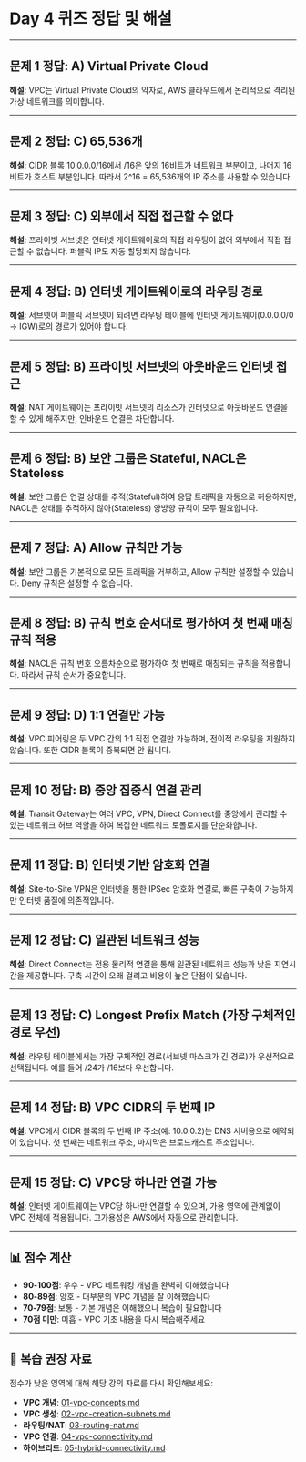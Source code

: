 # Day 4 퀴즈 정답 및 해설

---

## 문제 1 정답: A) Virtual Private Cloud
**해설**: VPC는 Virtual Private Cloud의 약자로, AWS 클라우드에서 논리적으로 격리된 가상 네트워크를 의미합니다.

---

## 문제 2 정답: C) 65,536개
**해설**: CIDR 블록 10.0.0.0/16에서 /16은 앞의 16비트가 네트워크 부분이고, 나머지 16비트가 호스트 부분입니다. 따라서 2^16 = 65,536개의 IP 주소를 사용할 수 있습니다.

---

## 문제 3 정답: C) 외부에서 직접 접근할 수 없다
**해설**: 프라이빗 서브넷은 인터넷 게이트웨이로의 직접 라우팅이 없어 외부에서 직접 접근할 수 없습니다. 퍼블릭 IP도 자동 할당되지 않습니다.

---

## 문제 4 정답: B) 인터넷 게이트웨이로의 라우팅 경로
**해설**: 서브넷이 퍼블릭 서브넷이 되려면 라우팅 테이블에 인터넷 게이트웨이(0.0.0.0/0 → IGW)로의 경로가 있어야 합니다.

---

## 문제 5 정답: B) 프라이빗 서브넷의 아웃바운드 인터넷 접근
**해설**: NAT 게이트웨이는 프라이빗 서브넷의 리소스가 인터넷으로 아웃바운드 연결을 할 수 있게 해주지만, 인바운드 연결은 차단합니다.

---

## 문제 6 정답: B) 보안 그룹은 Stateful, NACL은 Stateless
**해설**: 보안 그룹은 연결 상태를 추적(Stateful)하여 응답 트래픽을 자동으로 허용하지만, NACL은 상태를 추적하지 않아(Stateless) 양방향 규칙이 모두 필요합니다.

---

## 문제 7 정답: A) Allow 규칙만 가능
**해설**: 보안 그룹은 기본적으로 모든 트래픽을 거부하고, Allow 규칙만 설정할 수 있습니다. Deny 규칙은 설정할 수 없습니다.

---

## 문제 8 정답: B) 규칙 번호 순서대로 평가하여 첫 번째 매칭 규칙 적용
**해설**: NACL은 규칙 번호 오름차순으로 평가하여 첫 번째로 매칭되는 규칙을 적용합니다. 따라서 규칙 순서가 중요합니다.

---

## 문제 9 정답: D) 1:1 연결만 가능
**해설**: VPC 피어링은 두 VPC 간의 1:1 직접 연결만 가능하며, 전이적 라우팅을 지원하지 않습니다. 또한 CIDR 블록이 중복되면 안 됩니다.

---

## 문제 10 정답: B) 중앙 집중식 연결 관리
**해설**: Transit Gateway는 여러 VPC, VPN, Direct Connect를 중앙에서 관리할 수 있는 네트워크 허브 역할을 하여 복잡한 네트워크 토폴로지를 단순화합니다.

---

## 문제 11 정답: B) 인터넷 기반 암호화 연결
**해설**: Site-to-Site VPN은 인터넷을 통한 IPSec 암호화 연결로, 빠른 구축이 가능하지만 인터넷 품질에 의존적입니다.

---

## 문제 12 정답: C) 일관된 네트워크 성능
**해설**: Direct Connect는 전용 물리적 연결을 통해 일관된 네트워크 성능과 낮은 지연시간을 제공합니다. 구축 시간이 오래 걸리고 비용이 높은 단점이 있습니다.

---

## 문제 13 정답: C) Longest Prefix Match (가장 구체적인 경로 우선)
**해설**: 라우팅 테이블에서는 가장 구체적인 경로(서브넷 마스크가 긴 경로)가 우선적으로 선택됩니다. 예를 들어 /24가 /16보다 우선합니다.

---

## 문제 14 정답: B) VPC CIDR의 두 번째 IP
**해설**: VPC에서 CIDR 블록의 두 번째 IP 주소(예: 10.0.0.2)는 DNS 서버용으로 예약되어 있습니다. 첫 번째는 네트워크 주소, 마지막은 브로드캐스트 주소입니다.

---

## 문제 15 정답: C) VPC당 하나만 연결 가능
**해설**: 인터넷 게이트웨이는 VPC당 하나만 연결할 수 있으며, 가용 영역에 관계없이 VPC 전체에 적용됩니다. 고가용성은 AWS에서 자동으로 관리합니다.

---

## 📊 점수 계산
- **90-100점**: 우수 - VPC 네트워킹 개념을 완벽히 이해했습니다
- **80-89점**: 양호 - 대부분의 VPC 개념을 잘 이해했습니다
- **70-79점**: 보통 - 기본 개념은 이해했으나 복습이 필요합니다
- **70점 미만**: 미흡 - VPC 기초 내용을 다시 복습해주세요

---

## 🔄 복습 권장 자료
점수가 낮은 영역에 대해 해당 강의 자료를 다시 확인해보세요:
- **VPC 개념**: [01-vpc-concepts.md](../day4/01-vpc-concepts.md)
- **VPC 생성**: [02-vpc-creation-subnets.md](../day4/02-vpc-creation-subnets.md)
- **라우팅/NAT**: [03-routing-nat.md](../day4/03-routing-nat.md)
- **VPC 연결**: [04-vpc-connectivity.md](../day4/04-vpc-connectivity.md)
- **하이브리드**: [05-hybrid-connectivity.md](../day4/05-hybrid-connectivity.md)